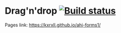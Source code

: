 # Drag'n'drop [![Build status](https://ci.appveyor.com/api/projects/status/g8fpl83yw04j6b0g?svg=true)](https://ci.appveyor.com/project/kxrxll/ahj-forms1)

Pages link: https://kxrxll.github.io/ahj-forms1/
